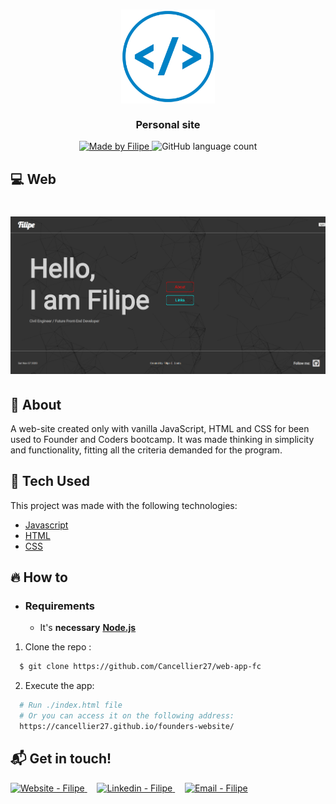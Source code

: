 <h3 align="center">
    <img alt="Logo" title="#logo" width="150px" src=".github/iconWebDev.png">
    <br><br>
    <b>Personal site</b> 
</h3>

<p align="center">
  <a href="https://www.linkedin.com/in/filipe-cancellier-da-costa-8459ab160/">
    <img alt="Made by Filipe" src="https://img.shields.io/badge/made%20by-Filipe-brightgreen">
  </a>

  <img alt="GitHub language count" src="https://img.shields.io/badge/languages-3-brightgreen">

</p>

## :computer: Web

<h1 align="center">
    <img alt="Web" src=".github/imageSite.png" width="650px">
</h1>

## :bookmark: About

A web-site created only with vanilla JavaScript, HTML and CSS for been used to Founder and Coders bootcamp. 
It was made thinking in simplicity and functionality, fitting all the criteria demanded for the program.

## :rocket: Tech Used

This project was made with the following technologies:

- [Javascript](https://developer.mozilla.org/en-US/docs/Web/JavaScript)
- [HTML](https://developer.mozilla.org/en-US/docs/Web/HTML)
- [CSS](https://developer.mozilla.org/en-US/docs/Web/CSS)

## :fire: How to

- ### **Requirements**

  - It's **necessary** **[Node.js](https://nodejs.org/en/)**

1. Clone the repo :

```sh
  $ git clone https://github.com/Cancellier27/web-app-fc
```

2. Execute the app:

```sh
  # Run ./index.html file
  # Or you can access it on the following address:
  https://cancellier27.github.io/founders-website/

```

## :mailbox_with_mail: Get in touch!

<a href="https://filipe-site.now.sh/" target="_blank" >
  <img alt="Website - Filipe" src="https://img.shields.io/badge/Website--%23F8952D?style=social">
</a>&nbsp;&nbsp;&nbsp;
<a href="https://www.linkedin.com/in/filipe-cancellier-da-costa-8459ab160/" target="_blank" >
  <img alt="Linkedin - Filipe" src="https://img.shields.io/badge/Linkedin--%23F8952D?style=social&logo=linkedin">
</a>&nbsp;&nbsp;&nbsp;
<a href="mailto:filipecancelliercosta@gmail.com" target="_blank" >
  <img alt="Email - Filipe" src="https://img.shields.io/badge/Email--%23F8952D?style=social&logo=gmail">
</a>
